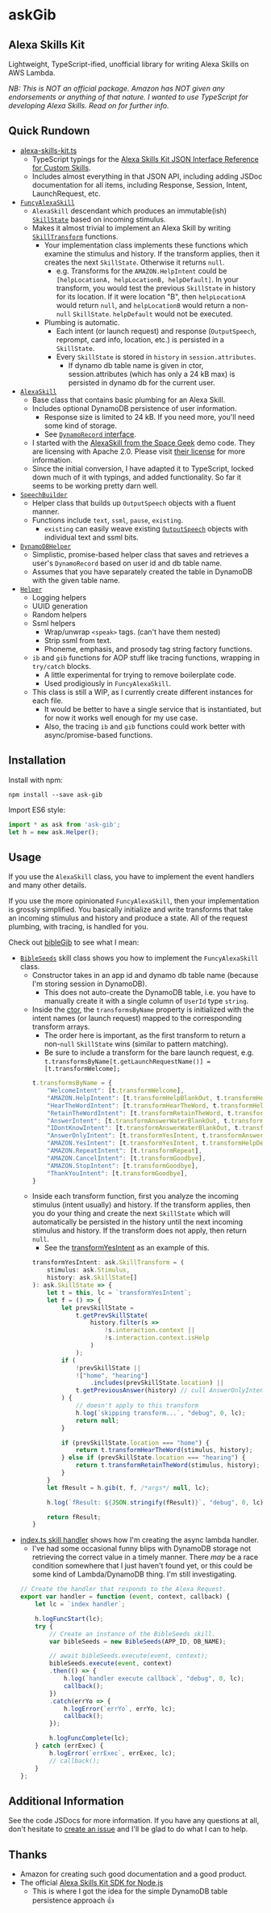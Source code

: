 # askGib
## Alexa Skills Kit

Lightweight, TypeScript-ified, unofficial library for writing Alexa Skills on AWS Lambda.

_NB: This is NOT an official package. Amazon has NOT given any endorsements or anything of that nature. I wanted to use TypeScript for developing Alexa Skills. Read on for further info._

## Quick Rundown

* [alexa-skills-kit.ts](https://github.com/ibgib/askGib/blob/master/src/alexa-skills-kit.ts)
  * TypeScript typings for the [Alexa Skills Kit JSON Interface Reference for Custom Skills](https://developer.amazon.com/public/solutions/alexa/alexa-skills-kit/docs/alexa-skills-kit-interface-reference).
  * Includes almost everything in that JSON API, including adding JSDoc documentation for all items, including Response, Session, Intent, LaunchRequest, etc.
* [`FuncyAlexaSkill`](https://github.com/ibgib/askGib/blob/master/src/funcy-alexa-skill.ts)
  * `AlexaSkill` descendant which produces an immutable(ish) [`SkillState`](https://github.com/ibgib/askGib/blob/master/src/funcy-alexa-skill.ts#L326) based on incoming stimulus.
  * Makes it almost trivial to implement an Alexa Skill by writing [`SkillTransform`](https://github.com/ibgib/askGib/blob/master/src/funcy-alexa-skill.ts#L319) functions.
    * Your implementation class implements these functions which examine the stimulus and history. If the transform applies, then it creates the next `SkillState`. Otherwise it returns `null`.
      * e.g. Transforms for the `AMAZON.HelpIntent` could be `[helpLocationA, helpLocationB, helpDefault]`. In your transform, you would test the previous `SkillState` in history for its location. If it were location "B", then `helpLocationA` would return `null`, and `helpLocationB` would return a non-`null` `SkillState`. `helpDefault` would not be executed.
    * Plumbing is automatic.
      * Each intent (or launch request) and response (`OutputSpeech`, reprompt, card info, location, etc.) is persisted in a `SkillState`.
      * Every `SkillState` is stored in `history` in `session.attributes`. 
        * If dynamo db table name is given in ctor, session.attributes (which has only a 24 kB max) is persisted in dynamo db for the current user.
* [`AlexaSkill`](https://github.com/ibgib/askGib/blob/master/src/alexa-skill.ts)
  * Base class that contains basic plumbing for an Alexa Skill.
  * Includes optional DynamoDB persistence of user information.
    * Response size is limited to 24 kB. If you need more, you'll need some kind of storage.
    * See [`DynamoRecord` interface](https://github.com/ibgib/askGib/blob/master/src/dynamo-db-helper.ts).
  * I started with the [AlexaSkill from the Space Geek](https://github.com/amzn/alexa-skills-kit-js/blob/master/samples/spaceGeek/src/AlexaSkill.js) demo code. They are licensing with Apache 2.0. Please visit [their license](http://aws.amazon.com/apache2.0/) for more information.
  * Since the initial conversion, I have adapted it to TypeScript, locked down much of it with typings, and added functionality. So far it seems to be working pretty darn well.
* [`SpeechBuilder`](https://github.com/ibgib/askGib/blob/master/src/speech-builder.ts)
  * Helper class that builds up `OutputSpeech` objects with a fluent manner.
  * Functions include `text`, `ssml`, `pause`, `existing`.
    * `existing` can easily weave existing [`OutputSpeech`](https://github.com/ibgib/askGib/blob/master/src/alexa-skills-kit.ts#L230) objects with individual text and ssml bits.
* [`DynamoDBHelper`](https://github.com/ibgib/askGib/blob/master/src/dynamo-db-helper.ts)
  * Simplistic, promise-based helper class that saves and retrieves a user's `DynamoRecord` based on user id and db table name.
  * Assumes that you have separately created the table in DynamoDB with the given table name.
* [`Helper`](https://github.com/ibgib/askGib/blob/master/src/helper.ts)
  * Logging helpers
  * UUID generation
  * Random helpers
  * Ssml helpers
    * Wrap/unwrap `<speak>` tags. (can't have them nested)
    * Strip ssml from text.
    * Phoneme, emphasis, and prosody tag string factory functions.
  * `ib` and `gib` functions for AOP stuff like tracing functions, wrapping in `try/catch` blocks.
    * A little experimental for trying to remove boilerplate code.
    * Used prodigiously in `FuncyAlexaSkill`.
  * This class is still a WIP, as I currently create different instances for each file. 
    * It would be better to have a single service that is instantiated, but for now it works well enough for my use case.
    * Also, the tracing `ib` and `gib` functions could work better with async/promise-based functions.

## Installation

Install with npm:

`npm install --save ask-gib`

Import ES6 style:

```typescript
import * as ask from 'ask-gib';
let h = new ask.Helper();
```

## Usage

If you use the `AlexaSkill` class, you have to implement the event handlers and many other details. 

If you use the more opinionated `FuncyAlexaSkill`, then your implementation is grossly simplified. You basically initialize and write transforms that take an incoming stimulus and history and produce a state. All of the request plumbing, with tracing, is handled for you.

Check out [bibleGib](https://github.com/ibgib/bibleGib) to see what I mean:

* [`BibleSeeds`](https://github.com/ibgib/bibleGib/blob/master/src/skill.ts) skill class shows you how to implement the `FuncyAlexaSkill` class.
  * Constructor takes in an app id and dynamo db table name (because I'm storing session in DynamoDB).
    * This does not auto-create the DynamoDB table, i.e. you have to manually create it with a single column of `UserId` type `string`.
  * Inside the [ctor](https://github.com/ibgib/bibleGib/blob/ab93a180d3e54d8e3170ec56dc2ba70ab5fa0d45/src/skill.ts#L26), the `transformsByName` property is initialized with the intent names (or launch request) mapped to the corresponding transform arrays.
    * The order here is important, as the first transform to return a non-`null` `SkillState` wins (similar to pattern matching).
    * Be sure to include a transform for the bare launch request, e.g. `t.transformsByName[t.getLaunchRequestName()] = [t.transformWelcome];`
    ```typescript
    t.transformsByName = {
        "WelcomeIntent": [t.transformWelcome],
        "AMAZON.HelpIntent": [t.transformHelpBlankOut, t.transformHelpDefault],
        "HearTheWordIntent": [t.transformHearTheWord, t.transformHelpDefault],
        "RetainTheWordIntent": [t.transformRetainTheWord, t.transformHelpDefault],
        "AnswerIntent": [t.transformAnswerWaterBlankOut, t.transformHelpDefault],
        "IDontKnowIntent": [t.transformAnswerWaterBlankOut, t.transformHelpDefault],
        "AnswerOnlyIntent": [t.transformYesIntent, t.transformAnswerWaterBlankOut, t.transformHelpDefault],
        "AMAZON.YesIntent": [t.transformYesIntent, t.transformHelpDefault],
        "AMAZON.RepeatIntent": [t.transformRepeat],
        "AMAZON.CancelIntent": [t.transformGoodbye],
        "AMAZON.StopIntent": [t.transformGoodbye],
        "ThankYouIntent": [t.transformGoodbye],
    }
    ```
  * Inside each transform function, first you analyze the incoming stimulus (intent usually) and history. If the transform applies, then you do your thing and create the next `SkillState` which will automatically be persisted in the history until the next incoming stimulus and history. If the transform does not apply, then return `null`.
    * See the [transformYesIntent](https://github.com/ibgib/bibleGib/blob/ab93a180d3e54d8e3170ec56dc2ba70ab5fa0d45/src/skill.ts#L376) as an example of this.
    ```typescript
    transformYesIntent: ask.SkillTransform = (
        stimulus: ask.Stimulus, 
        history: ask.SkillState[]
    ): ask.SkillState => {
        let t = this, lc = `transformYesIntent`;
        let f = () => {
            let prevSkillState = 
                t.getPrevSkillState(
                    history.filter(s => 
                        !s.interaction.context || 
                        !s.interaction.context.isHelp
                    )
                );
            if (
                !prevSkillState || 
                !["home", "hearing"]
                    .includes(prevSkillState.location) ||
                t.getPreviousAnswer(history) // cull AnswerOnlyIntent
            ) {
                // doesn't apply to this transform
                h.log(`skipping transform...`, "debug", 0, lc);
                return null;
            }

            if (prevSkillState.location === "home") {
                return t.transformHearTheWord(stimulus, history);
            } else if (prevSkillState.location === "hearing") {
                return t.transformRetainTheWord(stimulus, history);
            }
        }
        let fResult = h.gib(t, f, /*args*/ null, lc);

        h.log(`fResult: ${JSON.stringify(fResult)}`, "debug", 0, lc);

        return fResult;
    }
    ```
* [index.ts skill handler](https://github.com/ibgib/bibleGib/blob/master/src/index.ts#L37) shows how I'm creating the async lambda handler.
  * I've had some occasional funny blips with DynamoDB storage not retrieving the correct value in a timely manner. There _may_ be a race condition somewhere that I just haven't found yet, or this could be some kind of Lambda/DynamoDB thing. I'm still investigating.
  ```typescript
  // Create the handler that responds to the Alexa Request.
  export var handler = function (event, context, callback) {
      let lc = `index handler`;

      h.logFuncStart(lc);
      try {
          // Create an instance of the BibleSeeds skill.
          var bibleSeeds = new BibleSeeds(APP_ID, DB_NAME);

          // await bibleSeeds.execute(event, context);
          bibleSeeds.execute(event, context)
          .then(() => {
              h.log(`handler execute callback`, "debug", 0, lc);
              callback();
          })
          .catch(errYo => {
              h.logError(`errYo`, errYo, lc);
              callback();
          });

          h.logFuncComplete(lc);
      } catch (errExec) {
          h.logError(`errExec`, errExec, lc);
          // callback();
      }
  };
  ```

## Additional Information

See the code JSDocs for more information. If you have any questions at all, don't hesitate to [create an issue](https://github.com/ibgib/askGib/issues/) and I'll be glad to do what I can to help.

## Thanks

* Amazon for creating such good documentation and a good product.
* The official [Alexa Skills Kit SDK for Node.js](https://github.com/alexa/alexa-skills-kit-sdk-for-nodejs)
  * This is where I got the idea for the simple DynamoDB table persistence approach :+1: